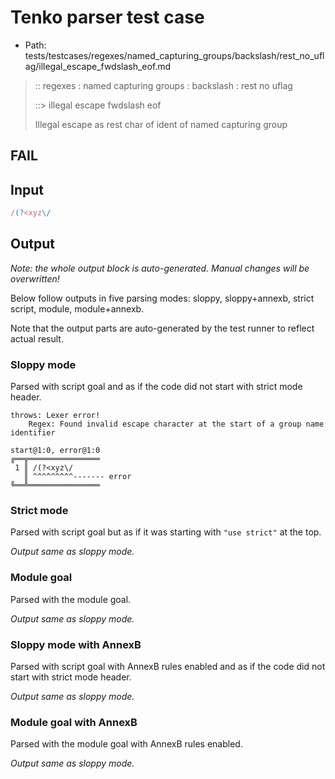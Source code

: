 # Tenko parser test case

- Path: tests/testcases/regexes/named_capturing_groups/backslash/rest_no_uflag/illegal_escape_fwdslash_eof.md

> :: regexes : named capturing groups : backslash : rest no uflag
>
> ::> illegal escape fwdslash eof
>
> Illegal escape as rest char of ident of named capturing group

## FAIL

## Input

`````js
/(?<xyz\/
`````

## Output

_Note: the whole output block is auto-generated. Manual changes will be overwritten!_

Below follow outputs in five parsing modes: sloppy, sloppy+annexb, strict script, module, module+annexb.

Note that the output parts are auto-generated by the test runner to reflect actual result.

### Sloppy mode

Parsed with script goal and as if the code did not start with strict mode header.

`````
throws: Lexer error!
    Regex: Found invalid escape character at the start of a group name identifier

start@1:0, error@1:0
╔══╦════════════════
 1 ║ /(?<xyz\/
   ║ ^^^^^^^^^------- error
╚══╩════════════════

`````

### Strict mode

Parsed with script goal but as if it was starting with `"use strict"` at the top.

_Output same as sloppy mode._

### Module goal

Parsed with the module goal.

_Output same as sloppy mode._

### Sloppy mode with AnnexB

Parsed with script goal with AnnexB rules enabled and as if the code did not start with strict mode header.

_Output same as sloppy mode._

### Module goal with AnnexB

Parsed with the module goal with AnnexB rules enabled.

_Output same as sloppy mode._
